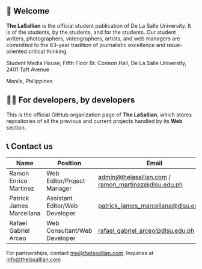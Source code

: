 ## 🏹 Welcome 
**The LaSallian** is the official student publication of De La Salle University. It is of the students, by the students, and for the students. Our student writers, photographers, videographers, artists, and web managers are committed to the 63-year tradition of journalistic excellence and issue-oriented critical thinking.

Student Media House, Fifth Floor Br. Connon Hall, De La Salle University, 2401 Taft Avenue

Manila, Philippines

## 👨‍💻 For developers, by developers
This is the official GitHub organization page of **The LaSallian**, which stores repositories of all the previous and current projects handled by its **Web** section.

## 📞 Contact us
| Name                  | Position                       | Email                                          | Handle       |
|-----------------------|--------------------------------|------------------------------------------------|--------------|
| Ramon Enrico Martinez       | Web Editor/Project Manager     |admin@thelasallian.com / ramon_martinez@dlsu.edu.ph| @raymrtinz          |
| Patrick James Marcellana | Assistant Editor/Web Developer |patrick_james_marcellana@dlsu.edu.ph                      |@patrickjamesmarcellana    |
| Rafael Gabriel Arceo  | Web Consultant/Web Developer   |rafael_gabriel_arceo@dlsu.edu.ph                | @rafgabarceo |

For partnerships, contact me@thelasallian.com. Inquiries at info@thelasallian.com
